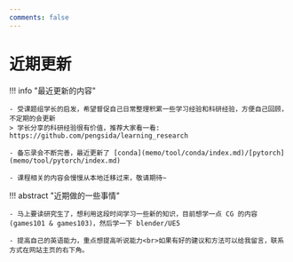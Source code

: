 ```yaml
---
comments: false
---
```


# 近期更新

!!! info "最近更新的内容"

    - 受课题组学长的启发，希望督促自己日常整理积累一些学习经验和科研经验，方便自己回顾，不定期的会更新
    > 学长分享的科研经验很有价值，推荐大家看一看: https://github.com/pengsida/learning_research

    - 备忘录会不断完善，最近更新了 [conda](memo/tool/conda/index.md)/[pytorch](memo/tool/pytorch/index.md)

    - 课程相关的内容会慢慢从本地迁移过来，敬请期待~

!!! abstract "近期做的一些事情"

    - 马上要读研究生了，想利用这段时间学习一些新的知识，目前想学一点 CG 的内容(games101 & games103)，然后学一下 blender/UE5

    - 提高自己的英语能力，重点想提高听说能力<br>如果有好的建议和方法可以给我留言，联系方式在网站主页的右下角。
